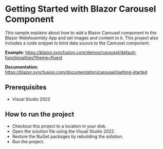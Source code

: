 # Getting Started with Blazor Carousel Component 

This sample explains about how to add a Blazor Carousel component to the Blazor WebAssembly App and set images and content to it. This project also includes a code snippet to bind data source to the Carousel component.

**Example**: https://blazor.syncfusion.com/demos/carousel/default-functionalities?theme=fluent 

**Documentation**:  https://blazor.syncfusion.com/documentation/carousel/getting-started

## Prerequisites

* Visual Studio 2022

## How to run the project

* Checkout this project to a location in your disk.
* Open the solution file using the Visual Studio 2022.
* Restore the NuGet packages by rebuilding the solution.
* Run the project.